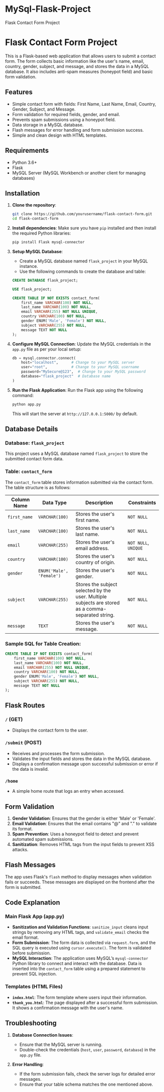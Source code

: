 # MySql-Flask-Project
Flask Contact Form Project



# Flask Contact Form Project

This is a Flask-based web application that allows users to submit a contact form. The form collects basic information like the user's name, email, country, gender, subject, and message, and stores the data in a MySQL database. It also includes anti-spam measures (honeypot field) and basic form validation.

## Features

- Simple contact form with fields: First Name, Last Name, Email, Country, Gender, Subject, and Message.
- Form validation for required fields, gender, and email.
- Prevents spam submissions using a honeypot field.
- Data storage in a MySQL database.
- Flash messages for error handling and form submission success.
- Simple and clean design with HTML templates.

## Requirements

- Python 3.6+
- Flask
- MySQL Server (MySQL Workbench or another client for managing databases)

## Installation

1. **Clone the repository**:
    ```bash
    git clone https://github.com/yourusername/flask-contact-form.git
    cd flask-contact-form
    ```

2. **Install dependencies**:
    Make sure you have `pip` installed and then install the required Python libraries:
    
    ```bash
    pip install Flask mysql-connector
    ```

3. **Setup MySQL Database**:
    - Create a MySQL database named `flask_project` in your MySQL instance.
    - Use the following commands to create the database and table:

    ```sql
    CREATE DATABASE flask_project;

    USE flask_project;

    CREATE TABLE IF NOT EXISTS contact_form( 
        first_name VARCHAR(100) NOT NULL,
        last_name VARCHAR(100) NOT NULL, 
        email VARCHAR(255) NOT NULL UNIQUE, 
        country VARCHAR(100) NOT NULL, 
        gender ENUM('Male', 'Female') NOT NULL,
        subject VARCHAR(255) NOT NULL,
        message TEXT NOT NULL
    );
    ```

4. **Configure MySQL Connection**:
    Update the MySQL credentials in the `app.py` file as per your local setup:
    ```python
    db = mysql.connector.connect(
        host="localhost",      # Change to your MySQL server
        user="root",           # Change to your MySQL username
        password="MySecure@123",  # Change to your MySQL password
        database="flask_project"  # Database name
    )
    ```

5. **Run the Flask Application**:
    Run the Flask app using the following command:
    ```bash
    python app.py
    ```

    This will start the server at `http://127.0.0.1:5000/` by default.

## Database Details

### Database: `flask_project`
This project uses a MySQL database named `flask_project` to store the submitted contact form data.

### Table: `contact_form`
The `contact_form` table stores information submitted via the contact form. The table structure is as follows:

| Column Name   | Data Type            | Description                                                                 | Constraints                |
| ------------- | -------------------- | --------------------------------------------------------------------------- | -------------------------- |
| `first_name`  | `VARCHAR(100)`        | Stores the user's first name.                                               | `NOT NULL`                 |
| `last_name`   | `VARCHAR(100)`        | Stores the user's last name.                                                | `NOT NULL`                 |
| `email`       | `VARCHAR(255)`        | Stores the user's email address.                                            | `NOT NULL`, `UNIQUE`       |
| `country`     | `VARCHAR(100)`        | Stores the user's country of origin.                                        | `NOT NULL`                 |
| `gender`      | `ENUM('Male', 'Female')` | Stores the user's gender.                                                  | `NOT NULL`                 |
| `subject`     | `VARCHAR(255)`        | Stores the subject selected by the user. Multiple subjects are stored as a comma-separated string. | `NOT NULL`                 |
| `message`     | `TEXT`                | Stores the user's message.                                                  | `NOT NULL`                 |

### Sample SQL for Table Creation:

```sql
CREATE TABLE IF NOT EXISTS contact_form( 
    first_name VARCHAR(100) NOT NULL,
    last_name VARCHAR(100) NOT NULL, 
    email VARCHAR(255) NOT NULL UNIQUE, 
    country VARCHAR(100) NOT NULL, 
    gender ENUM('Male', 'Female') NOT NULL,
    subject VARCHAR(255) NOT NULL,
    message TEXT NOT NULL
);
```

## Flask Routes

### `/` (GET)
- Displays the contact form to the user.

### `/submit` (POST)
- Receives and processes the form submission.
- Validates the input fields and stores the data in the MySQL database.
- Displays a confirmation message upon successful submission or error if the data is invalid.

### `/home`
- A simple home route that logs an entry when accessed.

## Form Validation

1. **Gender Validation**: Ensures that the gender is either 'Male' or 'Female'.
2. **Email Validation**: Ensures that the email contains "@" and "." to validate its format.
3. **Spam Prevention**: Uses a honeypot field to detect and prevent automated spam submissions.
4. **Sanitization**: Removes HTML tags from the input fields to prevent XSS attacks.

## Flash Messages
The app uses Flask's `flash` method to display messages when validation fails or succeeds. These messages are displayed on the frontend after the form is submitted.

## Code Explanation

### Main Flask App (app.py)

- **Sanitization and Validation Functions**: `sanitize_input` cleans input strings by removing any HTML tags, and `validate_email` checks the email format.
- **Form Submission**: The form data is collected via `request.form`, and the SQL query is executed using `cursor.execute()`. The form is validated before submission.
- **MySQL Interaction**: The application uses MySQL’s `mysql-connector` Python library to connect and interact with the database. Data is inserted into the `contact_form` table using a prepared statement to prevent SQL injection.

### Templates (HTML Files)

- **`index.html`**: The form template where users input their information.
- **`thank_you.html`**: The page displayed after a successful form submission. It shows a confirmation message with the user's name.

## Troubleshooting

1. **Database Connection Issues**:
   - Ensure that the MySQL server is running.
   - Double-check the credentials (`host`, `user`, `password`, `database`) in the `app.py` file.
   
2. **Error Handling**:
   - If the form submission fails, check the server logs for detailed error messages.
   - Ensure that your table schema matches the one mentioned above.




